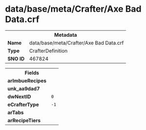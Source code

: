 <h1>data/base/meta/Crafter/Axe Bad Data.crf</h1><table><tr><th colspan="100%">Metadata</th></tr><tr><td><b>Name</b></td><td>data/base/meta/Crafter/Axe Bad Data.crf</td></tr><tr><td><b>Type</b></td><td>CrafterDefinition</td></tr><tr><td><b>SNO ID</b></td><td>467824</td></tr></table>

<table><tr><th colspan="100%">Fields</th></tr><tr><td><b>arImbueRecipes</b></td><td></td></tr><tr><td><b>unk_aa9dad7</b></td><td></td></tr><tr><td><b>dwNextID</b></td><td><code>0</code></td></tr><tr><td><b>eCrafterType</b></td><td><code>-1</code></td></tr><tr><td><b>arTabs</b></td><td></td></tr><tr><td><b>arRecipeTiers</b></td><td></td></tr></table>

